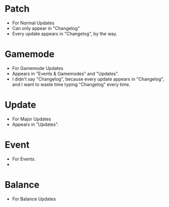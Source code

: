 # Patch
- For Normal Updates
- Can only appear in "Changelog"
- Every update appears in "Changelog", by the way.
# Gamemode
- For Gamemode Updates
- Appears in "Events & Gamemodes" and "Updates".
- I didn't say "Changelog", because every update appears in "Changelog", and I want to waste time typing "Changelog" every time.
# Update
- For Major Updates
- Appears in "Updates".
# Event
- For Events.
- 
# Balance
- For Balance Updates